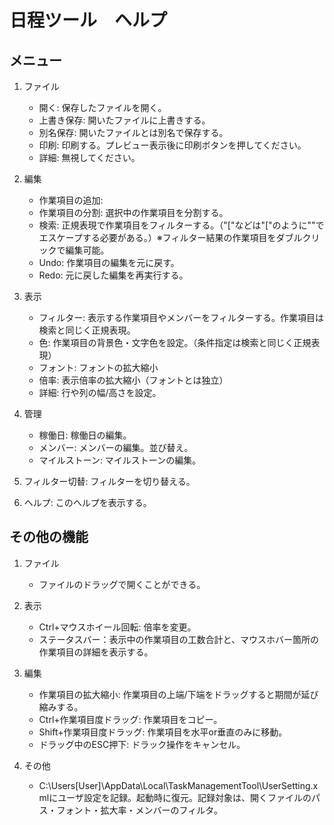 ﻿# 日程ツール　ヘルプ

## メニュー

1. ファイル
   - 開く: 保存したファイルを開く。
   - 上書き保存: 開いたファイルに上書きする。
   - 別名保存: 開いたファイルとは別名で保存する。
   - 印刷: 印刷する。プレビュー表示後に印刷ボタンを押してください。
   - 詳細: 無視してください。

1. 編集
   - 作業項目の追加: 
   - 作業項目の分割: 選択中の作業項目を分割する。
   - 検索: 正規表現で作業項目をフィルターする。（"["などは"\["のように"\"でエスケープする必要がある。）※フィルター結果の作業項目をダブルクリックで編集可能。
   - Undo: 作業項目の編集を元に戻す。
   - Redo: 元に戻した編集を再実行する。

1. 表示
   - フィルター: 表示する作業項目やメンバーをフィルターする。作業項目は検索と同じく正規表現。
   - 色: 作業項目の背景色・文字色を設定。（条件指定は検索と同じく正規表現）
   - フォント: フォントの拡大縮小
   - 倍率: 表示倍率の拡大縮小（フォントとは独立）
   - 詳細: 行や列の幅/高さを設定。

1. 管理
   - 稼働日: 稼働日の編集。
   - メンバー: メンバーの編集。並び替え。
   - マイルストーン: マイルストーンの編集。

1. フィルター切替: フィルターを切り替える。

1. ヘルプ: このヘルプを表示する。

## その他の機能

1. ファイル
   - ファイルのドラッグで開くことができる。

1. 表示
   - Ctrl+マウスホイール回転: 倍率を変更。
   - ステータスバー：表示中の作業項目の工数合計と、マウスホバー箇所の作業項目の詳細を表示する。

1. 編集
   - 作業項目の拡大縮小: 作業項目の上端/下端をドラッグすると期間が延び縮みする。
   - Ctrl+作業項目度ドラッグ: 作業項目をコピー。
   - Shift+作業項目度ドラッグ: 作業項目を水平or垂直のみに移動。
   - ドラッグ中のESC押下: ドラック操作をキャンセル。

1. その他
   - C:\Users\[User]\AppData\Local\TaskManagementTool\UserSetting.xmlにユーザ設定を記録。起動時に復元。記録対象は、開くファイルのパス・フォント・拡大率・メンバーのフィルタ。